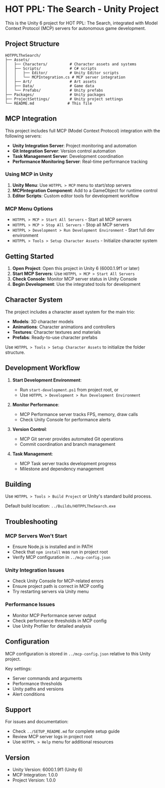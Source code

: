 # HOT PPL: The Search - Unity Project

This is the Unity 6 project for HOT PPL: The Search, integrated with Model Context Protocol (MCP) servers for autonomous game development.

## Project Structure

```
HOTPPLTheSearch/
├── Assets/
│   ├── Characters/          # Character assets and systems
│   ├── Scripts/             # C# scripts
│   │   ├── Editor/          # Unity Editor scripts
│   │   └── MCPIntegration.cs # MCP server integration
│   ├── Art/                 # Art assets
│   ├── Data/                # Game data
│   └── Prefabs/             # Unity prefabs
├── Packages/                # Unity packages
├── ProjectSettings/         # Unity project settings
└── README.md               # This file
```

## MCP Integration

This project includes full MCP (Model Context Protocol) integration with the following servers:

- **Unity Integration Server**: Project monitoring and automation
- **Git Integration Server**: Version control automation  
- **Task Management Server**: Development coordination
- **Performance Monitoring Server**: Real-time performance tracking

### Using MCP in Unity

1. **Unity Menu**: Use `HOTPPL > MCP` menu to start/stop servers
2. **MCPIntegration Component**: Add to a GameObject for runtime control
3. **Editor Scripts**: Custom editor tools for development workflow

### MCP Menu Options

- `HOTPPL > MCP > Start All Servers` - Start all MCP servers
- `HOTPPL > MCP > Stop All Servers` - Stop all MCP servers  
- `HOTPPL > Development > Run Development Environment` - Start full dev environment
- `HOTPPL > Tools > Setup Character Assets` - Initialize character system

## Getting Started

1. **Open Project**: Open this project in Unity 6 (6000.1.9f1 or later)
2. **Start MCP Servers**: Use `HOTPPL > MCP > Start All Servers`
3. **Check Console**: Monitor MCP server status in Unity Console
4. **Begin Development**: Use the integrated tools for development

## Character System

The project includes a character asset system for the main trio:

- **Models**: 3D character models
- **Animations**: Character animations and controllers
- **Textures**: Character textures and materials
- **Prefabs**: Ready-to-use character prefabs

Use `HOTPPL > Tools > Setup Character Assets` to initialize the folder structure.

## Development Workflow

1. **Start Development Environment**: 
   - Run `start-development.ps1` from project root, or
   - Use `HOTPPL > Development > Run Development Environment`

2. **Monitor Performance**:
   - MCP Performance server tracks FPS, memory, draw calls
   - Check Unity Console for performance alerts

3. **Version Control**:
   - MCP Git server provides automated Git operations
   - Commit coordination and branch management

4. **Task Management**:
   - MCP Task server tracks development progress
   - Milestone and dependency management

## Building

Use `HOTPPL > Tools > Build Project` or Unity's standard build process.

Default build location: `../Builds/HOTPPLTheSearch.exe`

## Troubleshooting

### MCP Servers Won't Start
- Ensure Node.js is installed and in PATH
- Check that `npm install` was run in project root
- Verify MCP configuration in `../mcp-config.json`

### Unity Integration Issues
- Check Unity Console for MCP-related errors
- Ensure project path is correct in MCP config
- Try restarting servers via Unity menu

### Performance Issues
- Monitor MCP Performance server output
- Check performance thresholds in MCP config
- Use Unity Profiler for detailed analysis

## Configuration

MCP configuration is stored in `../mcp-config.json` relative to this Unity project.

Key settings:
- Server commands and arguments
- Performance thresholds
- Unity paths and versions
- Alert conditions

## Support

For issues and documentation:
- Check `../SETUP_README.md` for complete setup guide
- Review MCP server logs in project root
- Use `HOTPPL > Help` menu for additional resources

## Version

- Unity Version: 6000.1.9f1 (Unity 6)
- MCP Integration: 1.0.0
- Project Version: 1.0.0
